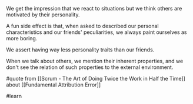 We get the impression that we react to situations but we think others are motivated by their personality.

A fun side effect is that, when asked to described our personal characteristics and our friends' peculiarities, we always paint ourselves as more boring.

We assert having way less personality traits than our friends.

When we talk about others, we mention their inherent properties, and we don't see the relation of such properties to the external environment.

#quote from [[Scrum - The Art of Doing Twice the Work in Half the Time]] about [[Fundamental Attribution Error]]

#learn 